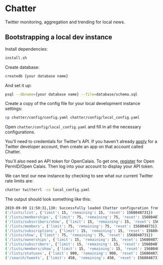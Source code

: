 # Chatter

Twitter monitoring, aggregation and trending for local news.

## Bootstrapping a local dev instance

Install dependencies:

```sh
install.sh
```

Create database:

```sh
createdb {your database name}
```

And set it up:

```sh
psql --dbname={your database name} --file=database/schema.sql
```

Create a copy of the config file for your local development instance settings:

```sh
cp chatter/config/config.yaml chatter/config/local_config.yaml
```

Open `chatter/config/local_config.yaml` and fill in all the necessary configurations.

You'll need to credentials for Twitter's API. If you haven't already [apply](https://developer.twitter.com/en/apply-for-access) for a Twitter developer account, then create an app on that account called Chatter.

You'll also need an API token for OpenCalais. To get one, [register](https://login.thomsonreuters.com/iamui/UI/createUser?app_id=Bold&realm=Bold&lang=en) for Open PermID/Open Calais. Then log into your account to display your API token.

We can test our new instance by checking to see what our current Twitter rate limits are:

```sh
chatter twitterrl -co local_config.yaml
```

The output should look something like this:

```sh
2019-09-09 11:50:31,130: Successfully loaded Chatter configuration from /Users/gordo/Devel/Chatter/chatter/config
('/lists/list', {'limit': 15, 'remaining': 15, 'reset': 1568048731})
('/lists/memberships', {'limit': 75, 'remaining': 75, 'reset': 1568048731})
('/lists/subscribers/show', {'limit': 15, 'remaining': 15, 'reset': 1568048731})
('/lists/members', {'limit': 75, 'remaining': 75, 'reset': 1568048731})
('/lists/subscriptions', {'limit': 15, 'remaining': 15, 'reset': 1568048731})
('/lists/show', {'limit': 75, 'remaining': 75, 'reset': 1568048731})
('/lists/ownerships', {'limit': 15, 'remaining': 15, 'reset': 1568048731})
('/lists/subscribers', {'limit': 15, 'remaining': 15, 'reset': 1568048731})
('/lists/members/show', {'limit': 15, 'remaining': 15, 'reset': 1568048731})
('/lists/statuses', {'limit': 900, 'remaining': 900, 'reset': 1568048731})
('/search/tweets', {'limit': 450, 'remaining': 450, 'reset': 1568048731})
```


